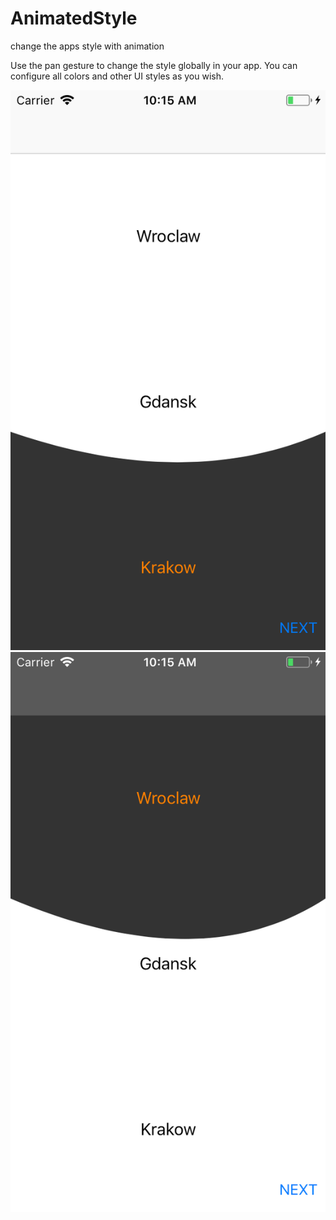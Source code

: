 # AnimatedStyle
change the apps style with animation

Use the pan gesture to change the style globally in your app. You can configure all colors and other UI styles as you wish.

![alt text](Screenshots/1.png "")
![alt text](Screenshots/2.png "")
